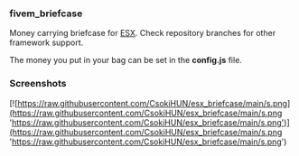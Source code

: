 ### fivem_briefcase

Money carrying briefcase for [ESX]([https://github.com/qbcore-framework/qb-core](https://github.com/esx-framework/esx-legacy)).
Check repository branches for other framework support.

The money you put in your bag can be set in the **config.js** file.

### Screenshots

[![https://raw.githubusercontent.com/CsokiHUN/esx_briefcase/main/s.png](https://raw.githubusercontent.com/CsokiHUN/esx_briefcase/main/s.png 'https://raw.githubusercontent.com/CsokiHUN/esx_briefcase/main/s.png')](https://raw.githubusercontent.com/CsokiHUN/esx_briefcase/main/s.png 'https://raw.githubusercontent.com/CsokiHUN/esx_briefcase/main/s.png')
